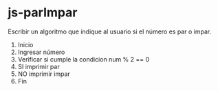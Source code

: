 # js-parImpar

Escribir un algoritmo que indique al usuario si el número es par o impar.

1. Inicio
2. Ingresar número
3. Verificar si cumple la condicion num % 2 == 0
  1. SI imprimir par
  2. NO imprimir impar
4. Fin
